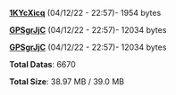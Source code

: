 [**1KYcXicq**](/data/1KYcXicq.txt) (04/12/22 - 22:57)- 1954 bytes

[**GPSgrJjC**](/data/GPSgrJjC.txt) (04/12/22 - 22:57)- 12034 bytes

[**GPSgrJjC**](/data/GPSgrJjC.txt) (04/12/22 - 22:57)- 12034 bytes

**Total Datas**: 6670

**Total Size**: 38.97 MB / 39.0 MB